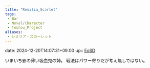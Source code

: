 ```yaml
---
title: "Remilia_Scarlet"
tags:
 - Bar
 - Novel/Character
 - Touhou_Project
aliases:
 - レミリア・スカーレット
---
```


date: 2024-12-20T14:07:31+09:00
up:: [EoSD](../Bar/Novel/Touhou_Project/Embodiment_of_Scarlet_Devil.md)

いまいち影の薄い吸血鬼の姉。
戦法はパワー寄りだが考え無しではない。